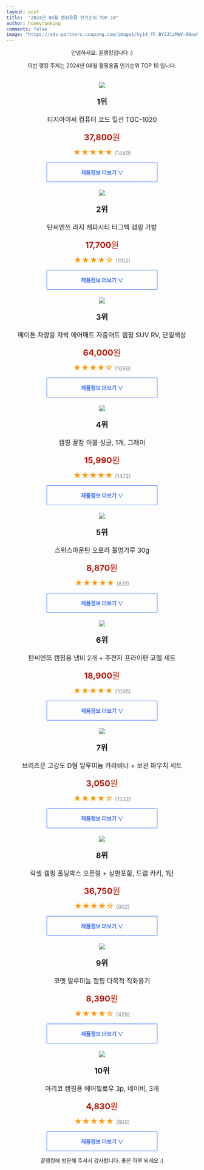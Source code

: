 ```yaml
---
layout: post
title:  "2024년 08월 캠핑용품 인기순위 TOP 10"
author: honeyranking
comments: false
image: "https://ads-partners.coupang.com/image1/Vy14_fF_BYJJ1zMWV-8WxoMHDgUrEb1TPBkK2fXY463m8gHg5fKfTEMNbwM0pPspfJrIed52b1XZUIWPYTgl0MxPOJ7m5NxYtoIgZAjwqwI84iC1Qa7Er2c-AUzhMMQZJaeo5JB6ADNWBqXw0Ndail51cC-19A70KK0l7HPu3xlkwFXUwwpk2sPhssHV_cmajKkgENuDn6isTr1bTll24dFajJME5Ixtz3BcQil-V4X-MCiPkTXrfBJdfnkCo0L7OvJnqjTVtHhue-w3rFnxFWwPxJQPrAvWu7dz"
---
```

<p style="text-align: center;">안녕하세요. 꿀랭킹입니다 :)</p>
<p style="text-align: center;">이번 랭킹 주제는 2024년 08월 캠핑용품 인기순위 TOP 10 입니다.</p><center><img src="https://ads-partners.coupang.com/image1/Vy14_fF_BYJJ1zMWV-8WxoMHDgUrEb1TPBkK2fXY463m8gHg5fKfTEMNbwM0pPspfJrIed52b1XZUIWPYTgl0MxPOJ7m5NxYtoIgZAjwqwI84iC1Qa7Er2c-AUzhMMQZJaeo5JB6ADNWBqXw0Ndail51cC-19A70KK0l7HPu3xlkwFXUwwpk2sPhssHV_cmajKkgENuDn6isTr1bTll24dFajJME5Ixtz3BcQil-V4X-MCiPkTXrfBJdfnkCo0L7OvJnqjTVtHhue-w3rFnxFWwPxJQPrAvWu7dz" style="margin-top:20px" /></center><p style="text-align: center; font-size: 20px"><b>1위</b></p><p style="text-align: center; font-size: 17px">티지아이씨 컴퓨터 코드 릴선 TGC-1020</p><p style="text-align: center;"><span style="color: #b61800; font-size: 22px;"><b>37,800</b>원</span></p><p style="text-align: center;"><span style="color: #ff9600; font-size: 20px;">★★★★★ </span><span style="color: #878787;">(1449)</span></p><center><a href="https://link.coupang.com/re/AFFSDP?lptag=AF3899140&subid=honeyrank&pageKey=5000877585&itemId=6684970925&vendorItemId=73978664854&traceid=V0-153-19ab1e216a0f164d&requestid=20240810170000742162888851&token=31850C%7CMIXED"><div style="font-size: 14px; display: inline-block; padding: 15px 90px; color: #346aff; border-radius: 2px; border: 1px solid #346aff; cursor: pointer;"><b>제품정보 더보기 &or;</b></div></a></center><center><img src="https://ads-partners.coupang.com/image1/bUHmA6u99bLtDLOnbQMOkATvobZAD0OGKuloFXbjm6Af3XIWmrovvduktnhpKr_RoQybKLYMmbk_x5SF6gfXMH3R3BZfHBbQ8Yy6hdE30qZPopmQU4LKHMg481Ee2cuJ3dE45LEXgWXAJZbwHSIwvptgA6q-ovrVcG9lU-EC_yvN162GzNYJtuHY63HcTuYiyJZYCMMWh3WgcQ3Rht06LFcYMLwNVPVk7EeuUle13F1Esb-dTpk_NrRImkYLRkc9lKaKzu9Rjpi_31MsYgkAM81QWDvkG7I_T1EnbB-luMxmnqQ4oWfgbgR1" style="margin-top:20px" /></center><p style="text-align: center; font-size: 20px"><b>2위</b></p><p style="text-align: center; font-size: 17px">탄씨엔쯔 라지 캐파시티 터그백 캠핑 가방</p><p style="text-align: center;"><span style="color: #b61800; font-size: 22px;"><b>17,700</b>원</span></p><p style="text-align: center;"><span style="color: #ff9600; font-size: 20px;">★★★★☆ </span><span style="color: #878787;">(1102)</span></p><center><a href="https://link.coupang.com/re/AFFSDP?lptag=AF3899140&subid=honeyrank&pageKey=7233123514&itemId=18358743132&vendorItemId=85502521933&traceid=V0-153-eeaa6851668ad3b2&requestid=20240810170000742162888851&token=31850C%7CMIXED"><div style="font-size: 14px; display: inline-block; padding: 15px 90px; color: #346aff; border-radius: 2px; border: 1px solid #346aff; cursor: pointer;"><b>제품정보 더보기 &or;</b></div></a></center><center><img src="https://ads-partners.coupang.com/image1/u8IQfFt88eu6L8NPu6mglY-O6qAZqOsroM4IXbPERbNO4wYB-yq7feqane2J2elyhVdhPOAYYHwnGl0CWMA_S-acg2CWp0BPIpK8uRWJV-OD-bboxBvmPLDkaUzdhDY_CpSGfNiDjkfEEy8a0RZANsE07S_-wuo_YhZbD1r0nSEtdL0armkN6Ppf_t5qrqRnKh1-OTyG2OAbD-sPsQCwRVyben7u8Afl_q_YFdk8QRnv2r2SDR0rMK2Tj4Uw9K0zS1t_QtKZDanVPTM9sJC-ORzDHts6KrSV4v-hSQfFiJY3" style="margin-top:20px" /></center><p style="text-align: center; font-size: 20px"><b>3위</b></p><p style="text-align: center; font-size: 17px">메이튼 차량용 차박 에어매트 자충매트 캠핑 SUV RV, 단일색상</p><p style="text-align: center;"><span style="color: #b61800; font-size: 22px;"><b>64,000</b>원</span></p><p style="text-align: center;"><span style="color: #ff9600; font-size: 20px;">★★★★☆ </span><span style="color: #878787;">(1686)</span></p><center><a href="https://link.coupang.com/re/AFFSDP?lptag=AF3899140&subid=honeyrank&pageKey=4617797024&itemId=5718489486&vendorItemId=73656357470&traceid=V0-153-a533fef9f853878f&clickBeacon=8b1a8170-56ee-11ef-9f56-6149f1ad4afa%7E3&requestid=20240810170000742162888851&token=31850C%7CMIXED"><div style="font-size: 14px; display: inline-block; padding: 15px 90px; color: #346aff; border-radius: 2px; border: 1px solid #346aff; cursor: pointer;"><b>제품정보 더보기 &or;</b></div></a></center><center><img src="https://ads-partners.coupang.com/image1/eRz9jutCiFoCdMpjef6z31IkZsL5zjJYjnaRyi7q4HBPbOyA9K61iF5O3MtcJ9w9QRO6U0fdN-6gc567UW-3waJcJQCC8nKgn7c1s1Coxp9E9xraaxOR6-gwB_Pkluj5p8XsOiFMqYqbEmcq3lV3anUvUgOHsCziTsHveXSCePrTGgIdcalmBR7LDYQ0tnqNYg9pDm7mDlsvC6jUOJArlYoeOp8MZTkQaDDG2CY330ryWjVPeq7hJ0omWWsOhBBkxqllCBndv31ZwFHkeFMoo3NgOSIpkFmD-p5ug2Iz9I0tWCMUNxykAML1iCvidw==" style="margin-top:20px" /></center><p style="text-align: center; font-size: 20px"><b>4위</b></p><p style="text-align: center; font-size: 17px">캠핑 꿀잠 이불 싱글, 1개, 그레이</p><p style="text-align: center;"><span style="color: #b61800; font-size: 22px;"><b>15,990</b>원</span></p><p style="text-align: center;"><span style="color: #ff9600; font-size: 20px;">★★★★★ </span><span style="color: #878787;">(1472)</span></p><center><a href="https://link.coupang.com/re/AFFSDP?lptag=AF3899140&subid=honeyrank&pageKey=5882422302&itemId=10321644675&vendorItemId=90622060836&traceid=V0-153-5e1c6485190b5cd1&clickBeacon=8b1a8170-56ee-11ef-bbd5-b524b36f33aa%7E3&requestid=20240810170000742162888851&token=31850C%7CMIXED"><div style="font-size: 14px; display: inline-block; padding: 15px 90px; color: #346aff; border-radius: 2px; border: 1px solid #346aff; cursor: pointer;"><b>제품정보 더보기 &or;</b></div></a></center><center><img src="https://ads-partners.coupang.com/image1/FTigHQ19eh3nnFzLFRcxoUEEQUzQHIjykS6_wy9dkZAC_vxSk32lH0-fu471fDxu7FB5QUPm8TGftHBOZogenqDqnVH5o_SH6Zg8YR1RxFqq9kMwlQVdvuziBBatBDdmq_QlgH_HwqO6xvEaqNj3iwPPAGJu5NGnKa1DnEOpYlNAbE0M2BdwsNuhEP_5uC3rwfCNsRjona40DjPSqFIxvz7EbkMcwnsA_7lbx5GPFlc0KHNN8V_fCJvSnskxB_booEsz4Rd0Mq648tH_9gZUQZwGOKw0ADZ6KYQV" style="margin-top:20px" /></center><p style="text-align: center; font-size: 20px"><b>5위</b></p><p style="text-align: center; font-size: 17px">스위스마운틴 오로라 불멍가루 30g</p><p style="text-align: center;"><span style="color: #b61800; font-size: 22px;"><b>8,870</b>원</span></p><p style="text-align: center;"><span style="color: #ff9600; font-size: 20px;">★★★★★ </span><span style="color: #878787;">(831)</span></p><center><a href="https://link.coupang.com/re/AFFSDP?lptag=AF3899140&subid=honeyrank&pageKey=6787341140&itemId=15980821044&vendorItemId=76859060282&traceid=V0-153-e47ed07d8de15674&requestid=20240810170000742162888851&token=31850C%7CMIXED"><div style="font-size: 14px; display: inline-block; padding: 15px 90px; color: #346aff; border-radius: 2px; border: 1px solid #346aff; cursor: pointer;"><b>제품정보 더보기 &or;</b></div></a></center><center><img src="https://ads-partners.coupang.com/image1/DpxRxnyWAFanfHXiDp6D-IUsHwiDwG22E6bS-blGAWOTu3R1f7yxZCOQqtr5Q-eR5j9bmHWo6SUbJcgcCwyUOeAPlF2OMtD5xHfrnaLNigQqRhzquf54StYWgfzOOVguYUfUMZKmZbSRlQI8qrgYDu654xGoQ-RVnMKJEl9gFWvW9QNxtdVLOahTlaR9pk6Wu-Ht22amH65H9JTPSGZF2jawPcCIp9LNNpReFrkeYjxfuBcJYV1DFe79s2xhp0lrwjEo9aAbl5Ooj73IslpGcWUE2TuH_saeI8rc-aCDg5ML3NPpRkcVB1AKTg==" style="margin-top:20px" /></center><p style="text-align: center; font-size: 20px"><b>6위</b></p><p style="text-align: center; font-size: 17px">탄씨엔쯔 캠핑용 냄비 2개 + 주전자 프라이팬 코펠 세트</p><p style="text-align: center;"><span style="color: #b61800; font-size: 22px;"><b>18,900</b>원</span></p><p style="text-align: center;"><span style="color: #ff9600; font-size: 20px;">★★★★★ </span><span style="color: #878787;">(1095)</span></p><center><a href="https://link.coupang.com/re/AFFSDP?lptag=AF3899140&subid=honeyrank&pageKey=6423058510&itemId=13827545415&vendorItemId=81077738062&traceid=V0-153-ea7aa3a68916bbea&requestid=20240810170000742162888851&token=31850C%7CMIXED"><div style="font-size: 14px; display: inline-block; padding: 15px 90px; color: #346aff; border-radius: 2px; border: 1px solid #346aff; cursor: pointer;"><b>제품정보 더보기 &or;</b></div></a></center><center><img src="https://ads-partners.coupang.com/image1/ZbeZK4f9dKPY6xfFZXp49o6v4t99Crl-ccR0R_mWnsFVuAxqaX-iIe4hm_aP_5O0hHXz18Y1-9eK2htGPtSxURkdrcainj9qOi2TzSp1Fl00ie_MAKc3leYFeNXQo9Q1TmsGOlM4NTC2nkD4SF0B6PUYzKS_7E0WlPYWozox25ScV7bC_slDXQLlADP3n6EoZDJUtEKAS0BOfIkiwOq7EngrjTPaSOJ2E-YJo_3b_kceUapHZIthOmNLSdwXJuEkulC8IR-p_ooW9ETrOLe83T-foK4kwfKM9YCO" style="margin-top:20px" /></center><p style="text-align: center; font-size: 20px"><b>7위</b></p><p style="text-align: center; font-size: 17px">브리즈문 고강도 D형 알루미늄 카라비너 + 보관 파우치 세트</p><p style="text-align: center;"><span style="color: #b61800; font-size: 22px;"><b>3,050</b>원</span></p><p style="text-align: center;"><span style="color: #ff9600; font-size: 20px;">★★★★☆ </span><span style="color: #878787;">(1532)</span></p><center><a href="https://link.coupang.com/re/AFFSDP?lptag=AF3899140&subid=honeyrank&pageKey=7623054459&itemId=20215029302&vendorItemId=87304879065&traceid=V0-153-2cc330eee653725c&requestid=20240810170000742162888851&token=31850C%7CMIXED"><div style="font-size: 14px; display: inline-block; padding: 15px 90px; color: #346aff; border-radius: 2px; border: 1px solid #346aff; cursor: pointer;"><b>제품정보 더보기 &or;</b></div></a></center><center><img src="https://ads-partners.coupang.com/image1/OXm6Cmewt6oon-YbOVeIwapOOpCphZLUUI-JY-qP5OviW5ua4lJNMJ-nZt5itokxpZbjieEPQ4uf0GCwy3u_eMdgY7Y-vmmKFJIuOOix9xYrJDacKeFfVP4v0tHRFvyHsKRsu1NLzTpu2oYXHQVS2NphQaCzZ8Fpqf0RWkZOwX9fbV10wB0ZGCpBHAvC-aof-w6dY_Xx1DR_X_lYSBTtjxy3atl47-nKsV1s6fXAMEo3nhRqZDyt_Qv0HLZtnoTinPcYIiQhxIaa3VBxkaL9DPrEtSIOzjDaMcXLhcScwWEn4MwNCqWorva6_3XjKp8=" style="margin-top:20px" /></center><p style="text-align: center; font-size: 20px"><b>8위</b></p><p style="text-align: center; font-size: 17px">락셀 캠핑 폴딩박스 오픈형 + 상판포함, 드랩 카키, 1단</p><p style="text-align: center;"><span style="color: #b61800; font-size: 22px;"><b>36,750</b>원</span></p><p style="text-align: center;"><span style="color: #ff9600; font-size: 20px;">★★★★☆ </span><span style="color: #878787;">(602)</span></p><center><a href="https://link.coupang.com/re/AFFSDP?lptag=AF3899140&subid=honeyrank&pageKey=7546842108&itemId=19851578340&vendorItemId=86952761045&traceid=V0-153-562d71ffeb5edf9f&clickBeacon=8b1a8170-56ee-11ef-88b5-8e94218856c8%7E3&requestid=20240810170000742162888851&token=31850C%7CMIXED"><div style="font-size: 14px; display: inline-block; padding: 15px 90px; color: #346aff; border-radius: 2px; border: 1px solid #346aff; cursor: pointer;"><b>제품정보 더보기 &or;</b></div></a></center><center><img src="https://ads-partners.coupang.com/image1/fqBkKcWi-Z-BPc6dfuCSl1w1Q6MTi-Zrg4iN0ONjYrz8pYQ6MqZ7RZq5WcEkfdcXR6rqX-0pMx7RrGXZDWpSoDMG1f2aQfhWbAE3XmaieyqEcmzMp7BjD0rHqR3SyO8xHO8J4t6VapQ2vsGDoh13b2GbJHmBO0zd0fq0yeEu6NfL4xxd8kb98VFwAuQia_v-1bJqrYk4GrtXVutaI0WrvjNyQOSbsKZdev5TcmgsVQmPjqHhnxtcVTlcBMIfpHRUGLQa3XyHStvELIaRWjZZaHNf5BAGveMuSGQ=" style="margin-top:20px" /></center><p style="text-align: center; font-size: 20px"><b>9위</b></p><p style="text-align: center; font-size: 17px">코멧 알루미늄 캠핑 다목적 직화용기</p><p style="text-align: center;"><span style="color: #b61800; font-size: 22px;"><b>8,390</b>원</span></p><p style="text-align: center;"><span style="color: #ff9600; font-size: 20px;">★★★★☆ </span><span style="color: #878787;">(426)</span></p><center><a href="https://link.coupang.com/re/AFFSDP?lptag=AF3899140&subid=honeyrank&pageKey=5348215839&itemId=7859170766&vendorItemId=75148818216&traceid=V0-153-943d9ad8c4bd29bd&requestid=20240810170000742162888851&token=31850C%7CMIXED"><div style="font-size: 14px; display: inline-block; padding: 15px 90px; color: #346aff; border-radius: 2px; border: 1px solid #346aff; cursor: pointer;"><b>제품정보 더보기 &or;</b></div></a></center><center><img src="https://ads-partners.coupang.com/image1/Xq5u6EqNH4DFTnqnXhZ8s6ogUwXTDK7R3wLDBRPXrYNBHDDlSA-rDCXRMv7CMdV9yEwyO62kZh0RzAUsntl4YKup_Yq0yfj-v9p4z_TSesrhNshM41P_5i9JmjHU0rQ7OVQt26FdbKi8H8AefrOnq5xU6Z1YbJAECquZxnLNs45KNFBiB3YS5ApcyyHojVcY0vJEYAfeDDMP2C0g2Fpc_kzt_RdtR3-4DKkZU4hFFzUiXcUdJ-BM8jJoRnbUS0GDbA6Z7fvLsO9QiQk_wckb77rab5CXHbxpv-rqV6J6pXE=" style="margin-top:20px" /></center><p style="text-align: center; font-size: 20px"><b>10위</b></p><p style="text-align: center; font-size: 17px">아리코 캠핑용 에어필로우 3p, 네이비, 3개</p><p style="text-align: center;"><span style="color: #b61800; font-size: 22px;"><b>4,830</b>원</span></p><p style="text-align: center;"><span style="color: #ff9600; font-size: 20px;">★★★★★ </span><span style="color: #878787;">(800)</span></p><center><a href="https://link.coupang.com/re/AFFSDP?lptag=AF3899140&subid=honeyrank&pageKey=21981968&itemId=85675710&vendorItemId=3145587429&traceid=V0-153-b67c4326d38c5e9c&clickBeacon=8b1a8170-56ee-11ef-9451-d9d5ff990b62%7E3&requestid=20240810170000742162888851&token=31850C%7CMIXED"><div style="font-size: 14px; display: inline-block; padding: 15px 90px; color: #346aff; border-radius: 2px; border: 1px solid #346aff; cursor: pointer;"><b>제품정보 더보기 &or;</b></div></a></center><p style="text-align: center;">꿀랭킹에 방문해 주셔서 감사합니다. 좋은 하루 되세요 :)</p>